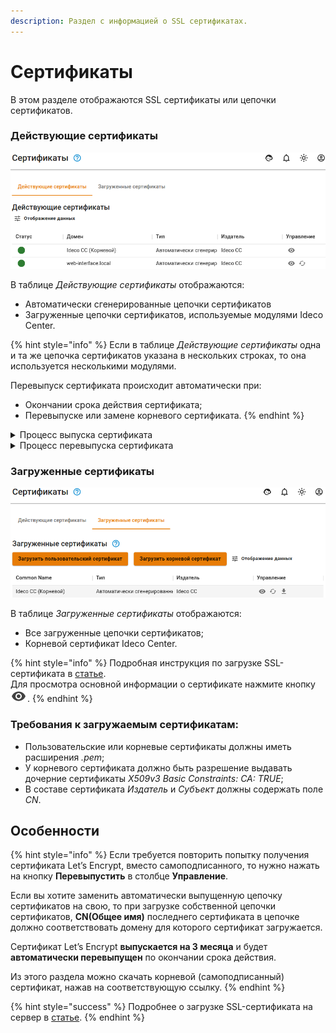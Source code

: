 ```yaml
---
description: Раздел с информацией о SSL сертификатах.
---
```


# Сертификаты

В этом разделе отображаются SSL сертификаты или цепочки сертификатов.

### Действующие сертификаты

![](/.gitbook/assets/certificates1CC.png)

В таблице _Действующие сертификаты_ отображаются:
* Автоматически сгенерированные цепочки сертификатов 
* Загруженные цепочки сертификатов, используемые модулями Ideco Center.

{% hint style="info" %}
Если в таблице _Действующие сертификаты_ одна и та же цепочка сертификатов указана в нескольких строках, то она используется несколькими модулями.

Перевыпуск сертификата происходит автоматически при:
* Окончании срока действия сертификата;
* Перевыпуске или замене корневого сертификата.
{% endhint %}

<details>
<summary>Процесс выпуска сертификата</summary>

1\. Создается локальная цепочка сертификатов, подписанная корневым (самоподписанным) сертификатом;

2\. Параллельно с созданием локальной цепочки сертификатов, отправляется запрос на выпуск цепочки в Let’s Encrypt;

3\. При успешном выпуске цепочки сертификатов Let’s Encrypt будет заменена локальная цепочка;

4\. Если выпуск цепочки сертификатов Let’s Encrypt завершился неудачей, то локальная цепочка сертификатов продолжит использоваться.
</details>

<details>
<summary>Процесс перевыпуска сертификата</summary>

При перевыпуске не корневой цепочки сертификатов, Center попробует актуализировать цепочку следующим образом:

* Проверяет загруженные сертификаты. Если сертификат найден, то заменит предыдущую цепочку на найденную;
* Если загруженных сертификатов нет, то Ideco Center обратится к Let’s Encrypt для выпуска новой цепочки сертификатов;
* Если цепочка от Let’s Encrypt получена, то она отобразится в таблице;
* Если получить цепочку сертификатов от Let’s Encrypt не удалось, то создается локальная цепочка сертификатов, подписанная корневым сертификатом.

При перевыпуске корневого сертификата Center заменит предыдущий сертификат на автоматически сгенерированный корневой сертификат.
</details>

### Загруженные сертификаты

![](/.gitbook/assets/certificates2CC.png)

В таблице _Загруженные сертификаты_ отображаются:
* Все загруженные цепочки сертификатов;
* Корневой сертификат Ideco Center.

{% hint style="info" %}
Подробная инструкция по загрузке SSL-сертификата в [статье](upload-ssl-certificate-to-server.md).\
Для просмотра основной информации о сертификате нажмите кнопку ![](/.gitbook/assets/eye-icon.png).
{% endhint %}


### Требования к загружаемым сертификатам:

* Пользовательские или корневые сертификаты должны иметь расширения *.pem*;
* У корневого сертификата должно быть разрешение выдавать дочерние сертификаты *X509v3 Basic Constraints: CA: TRUE*;
* В составе сертификата *Издатель* и *Субъект* должны содержать поле *CN*.
## Особенности

{% hint style="info" %}
Если требуется повторить попытку получения сертификата Let’s Encrypt, вместо самоподписанного, то нужно нажать на кнопку **Перевыпустить** в столбце **Управление**.

Если вы хотите заменить автоматически выпущенную цепочку сертификатов на свою, то при загрузке собственной цепочки сертификатов, **CN(Общее имя)** последнего сертификата в цепочке должно соответствовать домену для которого сертификат загружается.

Сертификат Let’s Encrypt **выпускается на 3 месяца** и будет **автоматически перевыпущен** по окончании срока действия.

Из этого раздела можно скачать корневой (самоподписанный) сертификат, нажав на соответствующую ссылку.
{% endhint %}

{% hint style="success" %}
Подробнее о загрузке SSL-сертификата на сервер в [статье](upload-ssl-certificate-to-server.md).
{% endhint %}
